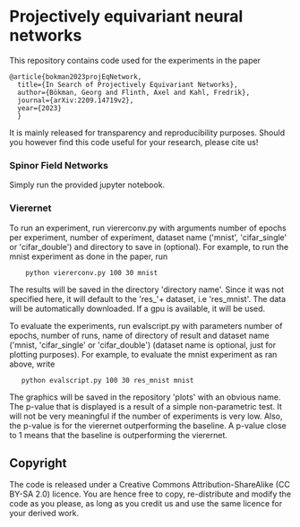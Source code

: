 # Projectively equivariant neural networks

This repository contains code used for the experiments in the paper 
```
@article{bokman2023projEqNetwork,
  title={In Search of Projectively Equivariant Networks},
  author={Bökman, Georg and Flinth, Axel and Kahl, Fredrik},
  journal={arXiv:2209.14719v2},
  year={2023}
  }
```
It is mainly released for transparency and reproducibility purposes. Should you however find this code useful for your research, please cite us!

### Spinor Field Networks
Simply run the provided jupyter notebook.

### Vierernet
To run an experiment, run viererconv.py with arguments number of epochs per experiment, number of experiment, dataset name ('mnist', 'cifar_single' or 'cifar_double') and directory to save in (optional). For example, to run 
the mnist experiment as done in the paper, run

```
    python viererconv.py 100 30 mnist 
```
 
The results will be saved in the directory 'directory name'. Since it was not specified here, it will default to the 'res_'+ dataset, i.e 'res_mnist'. The data will be automatically downloaded. If a gpu is available, it will be used.

To evaluate the experiments, run evalscript.py with parameters number of epochs, number of runs, name of directory of result and dataset name ('mnist, 'cifar_single' or 'cifar_double')
(dataset name is optional, just for plotting purposes). For example, to evaluate the mnist experiment as ran above, write

```
   python evalscript.py 100 30 res_mnist mnist
```
The graphics will be saved in the repository 'plots' with an obvious name. The p-value that is displayed is a result of a simple non-parametric test. It will not be very meaningful if the number of 
experiments is very low. Also, the p-value is for the vierernet outperforming the baseline. A p-value close to 1 means that the baseline is outperforming the vierernet.

## Copyright

The code is released under a Creative Commons Attribution-ShareAlike (CC BY-SA 2.0) licence. You are hence free to copy, re-distribute and modify the code as you please, as long as you credit us and use the same licence for your derived work.
